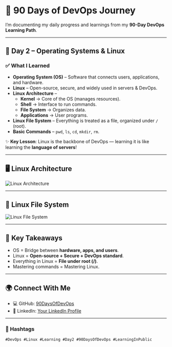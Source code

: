 # 🚀 90 Days of DevOps Journey  

I’m documenting my daily progress and learnings from my **90-Day DevOps Learning Path**.  

---

## 📅 Day 2 – Operating Systems & Linux  

### ✅ What I Learned  
- **Operating System (OS)** – Software that connects users, applications, and hardware.  
- **Linux** – Open-source, secure, and widely used in servers & DevOps.  
- **Linux Architecture** –  
  - **Kernel** → Core of the OS (manages resources).  
  - **Shell** → Interface to run commands.  
  - **File System** → Organizes data.  
  - **Applications** → User programs.  
- **Linux File System** – Everything is treated as a file, organized under `/` (root).  
- **Basic Commands** – `pwd`, `ls`, `cd`, `mkdir`, `rm`.  

✨ **Key Lesson**: Linux is the backbone of DevOps — learning it is like learning the **language of servers**!  

---

## 🖥️ Linux Architecture  
![Linux Architecture](https://media.geeksforgeeks.org/wp-content/uploads/20230804122221/Linux-Architecture.png)  

---

## 📂 Linux File System  
![Linux File System](https://static.javatpoint.com/linux/images/linux-file-system.png)  

---

## 📝 Key Takeaways  
- OS = Bridge between **hardware, apps, and users**.  
- Linux = **Open-source + Secure + DevOps standard**.  
- Everything in Linux = **File under root (/)**.  
- Mastering commands = Mastering Linux.  

---

## 🌍 Connect With Me  
- 💻 GitHub: [90DaysOfDevOps](#)  
- 🔗 LinkedIn: [Your LinkedIn Profile](#)  

---

### 🔖 Hashtags  
`#DevOps #Linux #Learning #Day2 #90DaysOfDevOps #LearningInPublic`
